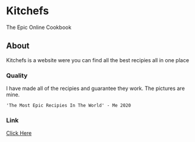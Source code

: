 # Kitchefs
The Epic Online Cookbook
## About
Kitchefs is a website were you can find all the best recipies all in one place
### Quality
I have made all of the recipies and guarantee they work. The pictures are mine.
```
'The Most Epic Recipies In The World' - Me 2020
```
### Link
[Click Here](https://kitchefs.github.io/index.html)

